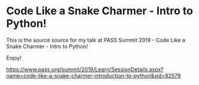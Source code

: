 # Code Like a Snake Charmer - Intro to Python!

This is the source source for my talk at PASS Summit 2019 - Code Like a Snake Charmer - Intro to Python! 

Enjoy!

https://www.pass.org/summit/2019/Learn/SessionDetails.aspx?name=code-like-a-snake-charmer-introduction-to-python&sid=92579
 